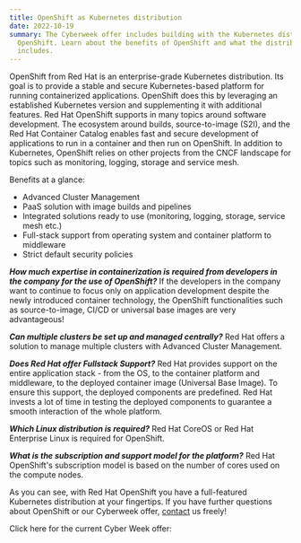 ```yaml
---
title: OpenShift as Kubernetes distribution
date: 2022-10-19
summary: The Cyberweek offer includes building with the Kubernetes distribution
  OpenShift. Learn about the benefits of OpenShift and what the distribution
  includes.
---
```

OpenShift from Red Hat is an enterprise-grade Kubernetes distribution. Its goal is to provide a stable and secure Kubernetes-based platform for running containerized applications. OpenShift does this by leveraging an established Kubernetes version and supplementing it with additional features. Red Hat OpenShift supports in many topics around software development. The ecosystem around builds, source-to-image (S2I), and the Red Hat Container Catalog enables fast and secure development of applications to run in a container and then run on OpenShift. In addition to Kubernetes, OpenShift relies on other projects from the CNCF landscape for topics such as monitoring, logging, storage and service mesh.

Benefits at a glance:

* Advanced Cluster Management
* PaaS solution with image builds and pipelines
* Integrated solutions ready to use (monitoring, logging, storage, service mesh etc.)
* Full-stack support from operating system and container platform to middleware
* Strict default security policies

***How much expertise in containerization is required from developers in the company for the use of OpenShift?***
If the developers in the company want to continue to focus only on application development despite the newly introduced container technology, the OpenShift functionalities such as source-to-image, CI/CD or universal base images are very advantageous!

***Can multiple clusters be set up and managed centrally?***
Red Hat offers a solution to manage multiple clusters with Advanced Cluster Management.

***Does Red Hat offer Fullstack Support?***
Red Hat provides support on the entire application stack - from the OS, to the container platform and middleware, to the deployed container image (Universal Base Image). To ensure this support, the deployed components are predefined. Red Hat invests a lot of time in testing the deployed components to guarantee a smooth interaction of the whole platform.

***Which Linux distribution is required?***
Red Hat CoreOS or Red Hat Enterprise Linux is required for OpenShift.

***What is the subscription and support model for the platform?***
Red Hat OpenShift's subscription model is based on the number of cores used on the compute nodes. 

As you can see, with Red Hat OpenShift you have a full-featured Kubernetes distribution at your fingertips. If you have further questions about OpenShift or our Cyberweek offer, [contact](mailto:hello@appuio.ch) us freely! 

Click here for the current Cyber Week offer: